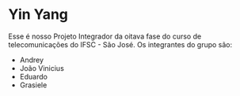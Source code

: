 # Yin Yang
Esse é nosso Projeto Integrador da oitava fase do curso de telecomunicações do IFSC - São José.
Os integrantes do grupo são:
- Andrey
- João Vinicius
- Eduardo
- Grasiele
